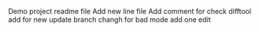 Demo project readme file
Add new line file
Add comment for check difftool
add for new update branch
changh for bad mode
add one edit